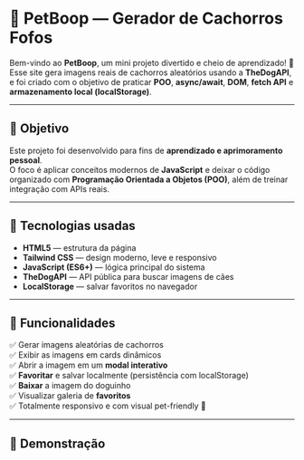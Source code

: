 # 🐾 PetBoop — Gerador de Cachorros Fofos

Bem-vindo ao **PetBoop**, um mini projeto divertido e cheio de aprendizado! 🐶  
Esse site gera imagens reais de cachorros aleatórios usando a **TheDogAPI**, e foi criado com o objetivo de praticar **POO**, **async/await**, **DOM**, **fetch API** e **armazenamento local (localStorage)**.  

---

## 🎯 Objetivo

Este projeto foi desenvolvido para fins de **aprendizado e aprimoramento pessoal**.  
O foco é aplicar conceitos modernos de **JavaScript** e deixar o código organizado com **Programação Orientada a Objetos (POO)**, além de treinar integração com APIs reais.

---

## 🧠 Tecnologias usadas

- **HTML5** — estrutura da página  
- **Tailwind CSS** — design moderno, leve e responsivo  
- **JavaScript (ES6+)** — lógica principal do sistema  
- **TheDogAPI** — API pública para buscar imagens de cães  
- **LocalStorage** — salvar favoritos no navegador  

---

## 🚀 Funcionalidades

✅ Gerar imagens aleatórias de cachorros  
✅ Exibir as imagens em cards dinâmicos  
✅ Abrir a imagem em um **modal interativo**  
✅ **Favoritar** e salvar localmente (persistência com localStorage)  
✅ **Baixar** a imagem do doguinho  
✅ Visualizar galeria de **favoritos**  
✅ Totalmente responsivo e com visual pet-friendly 🐾  

---

## 📸 Demonstração




